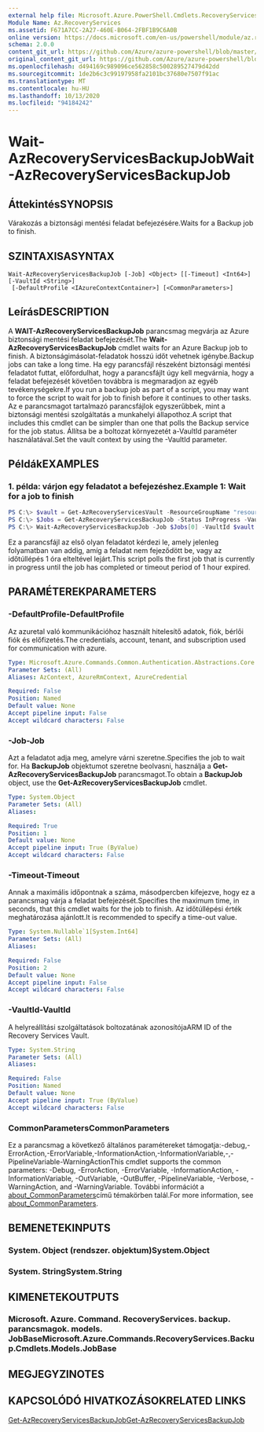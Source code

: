```yaml
---
external help file: Microsoft.Azure.PowerShell.Cmdlets.RecoveryServices.Backup.dll-Help.xml
Module Name: Az.RecoveryServices
ms.assetid: F671A7CC-2A27-460E-B064-2FBF1B9C6A0B
online version: https://docs.microsoft.com/en-us/powershell/module/az.recoveryservices/wait-azrecoveryservicesbackupjob
schema: 2.0.0
content_git_url: https://github.com/Azure/azure-powershell/blob/master/src/RecoveryServices/RecoveryServices/help/Wait-AzRecoveryServicesBackupJob.md
original_content_git_url: https://github.com/Azure/azure-powershell/blob/master/src/RecoveryServices/RecoveryServices/help/Wait-AzRecoveryServicesBackupJob.md
ms.openlocfilehash: d494169c989096ce562858c500289527479d42dd
ms.sourcegitcommit: 1de2b6c3c99197958fa2101bc37680e7507f91ac
ms.translationtype: MT
ms.contentlocale: hu-HU
ms.lasthandoff: 10/13/2020
ms.locfileid: "94184242"
---
```

# <span data-ttu-id="6ec3a-101">Wait-AzRecoveryServicesBackupJob</span><span class="sxs-lookup"><span data-stu-id="6ec3a-101">Wait-AzRecoveryServicesBackupJob</span></span>

## <span data-ttu-id="6ec3a-102">Áttekintés</span><span class="sxs-lookup"><span data-stu-id="6ec3a-102">SYNOPSIS</span></span>

<span data-ttu-id="6ec3a-103">Várakozás a biztonsági mentési feladat befejezésére.</span><span class="sxs-lookup"><span data-stu-id="6ec3a-103">Waits for a Backup job to finish.</span></span>

## <span data-ttu-id="6ec3a-104">SZINTAXISA</span><span class="sxs-lookup"><span data-stu-id="6ec3a-104">SYNTAX</span></span>

```
Wait-AzRecoveryServicesBackupJob [-Job] <Object> [[-Timeout] <Int64>] [-VaultId <String>]
 [-DefaultProfile <IAzureContextContainer>] [<CommonParameters>]
```

## <span data-ttu-id="6ec3a-105">Leírás</span><span class="sxs-lookup"><span data-stu-id="6ec3a-105">DESCRIPTION</span></span>

<span data-ttu-id="6ec3a-106">A **WAIT-AzRecoveryServicesBackupJob** parancsmag megvárja az Azure biztonsági mentési feladat befejezését.</span><span class="sxs-lookup"><span data-stu-id="6ec3a-106">The **Wait-AzRecoveryServicesBackupJob** cmdlet waits for an Azure Backup job to finish.</span></span>
<span data-ttu-id="6ec3a-107">A biztonságimásolat-feladatok hosszú időt vehetnek igénybe.</span><span class="sxs-lookup"><span data-stu-id="6ec3a-107">Backup jobs can take a long time.</span></span>
<span data-ttu-id="6ec3a-108">Ha egy parancsfájl részeként biztonsági mentési feladatot futtat, előfordulhat, hogy a parancsfájlt úgy kell megvárnia, hogy a feladat befejezését követően továbbra is megmaradjon az egyéb tevékenységekre.</span><span class="sxs-lookup"><span data-stu-id="6ec3a-108">If you run a backup job as part of a script, you may want to force the script to wait for job to finish before it continues to other tasks.</span></span>
<span data-ttu-id="6ec3a-109">Az e parancsmagot tartalmazó parancsfájlok egyszerűbbek, mint a biztonsági mentési szolgáltatás a munkahelyi állapothoz.</span><span class="sxs-lookup"><span data-stu-id="6ec3a-109">A script that includes this cmdlet can be simpler than one that polls the Backup service for the job status.</span></span>
<span data-ttu-id="6ec3a-110">Állítsa be a boltozat környezetét a-VaultId paraméter használatával.</span><span class="sxs-lookup"><span data-stu-id="6ec3a-110">Set the vault context by using the -VaultId parameter.</span></span>

## <span data-ttu-id="6ec3a-111">Példák</span><span class="sxs-lookup"><span data-stu-id="6ec3a-111">EXAMPLES</span></span>

### <span data-ttu-id="6ec3a-112">1. példa: várjon egy feladatot a befejezéshez.</span><span class="sxs-lookup"><span data-stu-id="6ec3a-112">Example 1: Wait for a job to finish</span></span>

```powershell
PS C:\> $vault = Get-AzRecoveryServicesVault -ResourceGroupName "resourceGroup" -Name "vaultName"
PS C:\> $Jobs = Get-AzRecoveryServicesBackupJob -Status InProgress -VaultId $vault.ID
PS C:\> Wait-AzRecoveryServicesBackupJob -Job $Jobs[0] -VaultId $vault.ID -Timeout 3600
```

<span data-ttu-id="6ec3a-113">Ez a parancsfájl az első olyan feladatot kérdezi le, amely jelenleg folyamatban van addig, amíg a feladat nem fejeződött be, vagy az időtúllépés 1 óra elteltével lejárt.</span><span class="sxs-lookup"><span data-stu-id="6ec3a-113">This script polls the first job that is currently in progress until the job has completed or timeout period of 1 hour expired.</span></span>

## <span data-ttu-id="6ec3a-114">PARAMÉTEREK</span><span class="sxs-lookup"><span data-stu-id="6ec3a-114">PARAMETERS</span></span>

### <span data-ttu-id="6ec3a-115">-DefaultProfile</span><span class="sxs-lookup"><span data-stu-id="6ec3a-115">-DefaultProfile</span></span>

<span data-ttu-id="6ec3a-116">Az azuretal való kommunikációhoz használt hitelesítő adatok, fiók, bérlői fiók és előfizetés.</span><span class="sxs-lookup"><span data-stu-id="6ec3a-116">The credentials, account, tenant, and subscription used for communication with azure.</span></span>

```yaml
Type: Microsoft.Azure.Commands.Common.Authentication.Abstractions.Core.IAzureContextContainer
Parameter Sets: (All)
Aliases: AzContext, AzureRmContext, AzureCredential

Required: False
Position: Named
Default value: None
Accept pipeline input: False
Accept wildcard characters: False
```

### <span data-ttu-id="6ec3a-117">-Job</span><span class="sxs-lookup"><span data-stu-id="6ec3a-117">-Job</span></span>

<span data-ttu-id="6ec3a-118">Azt a feladatot adja meg, amelyre várni szeretne.</span><span class="sxs-lookup"><span data-stu-id="6ec3a-118">Specifies the job to wait for.</span></span>
<span data-ttu-id="6ec3a-119">Ha **BackupJob** objektumot szeretne beolvasni, használja a **Get-AzRecoveryServicesBackupJob** parancsmagot.</span><span class="sxs-lookup"><span data-stu-id="6ec3a-119">To obtain a **BackupJob** object, use the **Get-AzRecoveryServicesBackupJob** cmdlet.</span></span>

```yaml
Type: System.Object
Parameter Sets: (All)
Aliases:

Required: True
Position: 1
Default value: None
Accept pipeline input: True (ByValue)
Accept wildcard characters: False
```

### <span data-ttu-id="6ec3a-120">-Timeout</span><span class="sxs-lookup"><span data-stu-id="6ec3a-120">-Timeout</span></span>

<span data-ttu-id="6ec3a-121">Annak a maximális időpontnak a száma, másodpercben kifejezve, hogy ez a parancsmag várja a feladat befejezését.</span><span class="sxs-lookup"><span data-stu-id="6ec3a-121">Specifies the maximum time, in seconds, that this cmdlet waits for the job to finish.</span></span>
<span data-ttu-id="6ec3a-122">Az időtúllépési érték meghatározása ajánlott.</span><span class="sxs-lookup"><span data-stu-id="6ec3a-122">It is recommended to specify a time-out value.</span></span>

```yaml
Type: System.Nullable`1[System.Int64]
Parameter Sets: (All)
Aliases:

Required: False
Position: 2
Default value: None
Accept pipeline input: False
Accept wildcard characters: False
```

### <span data-ttu-id="6ec3a-123">-VaultId</span><span class="sxs-lookup"><span data-stu-id="6ec3a-123">-VaultId</span></span>

<span data-ttu-id="6ec3a-124">A helyreállítási szolgáltatások boltozatának azonosítója</span><span class="sxs-lookup"><span data-stu-id="6ec3a-124">ARM ID of the Recovery Services Vault.</span></span>

```yaml
Type: System.String
Parameter Sets: (All)
Aliases:

Required: False
Position: Named
Default value: None
Accept pipeline input: True (ByValue)
Accept wildcard characters: False
```

### <span data-ttu-id="6ec3a-125">CommonParameters</span><span class="sxs-lookup"><span data-stu-id="6ec3a-125">CommonParameters</span></span>
<span data-ttu-id="6ec3a-126">Ez a parancsmag a következő általános paramétereket támogatja:-debug,-ErrorAction,-ErrorVariable,-InformationAction,-InformationVariable,-,-PipelineVariable-WarningAction</span><span class="sxs-lookup"><span data-stu-id="6ec3a-126">This cmdlet supports the common parameters: -Debug, -ErrorAction, -ErrorVariable, -InformationAction, -InformationVariable, -OutVariable, -OutBuffer, -PipelineVariable, -Verbose, -WarningAction, and -WarningVariable.</span></span> <span data-ttu-id="6ec3a-127">További információt a [about_CommonParameters](http://go.microsoft.com/fwlink/?LinkID=113216)című témakörben talál.</span><span class="sxs-lookup"><span data-stu-id="6ec3a-127">For more information, see [about_CommonParameters](http://go.microsoft.com/fwlink/?LinkID=113216).</span></span>

## <span data-ttu-id="6ec3a-128">BEMENETEK</span><span class="sxs-lookup"><span data-stu-id="6ec3a-128">INPUTS</span></span>

### <span data-ttu-id="6ec3a-129">System. Object (rendszer. objektum)</span><span class="sxs-lookup"><span data-stu-id="6ec3a-129">System.Object</span></span>

### <span data-ttu-id="6ec3a-130">System. String</span><span class="sxs-lookup"><span data-stu-id="6ec3a-130">System.String</span></span>

## <span data-ttu-id="6ec3a-131">KIMENETEK</span><span class="sxs-lookup"><span data-stu-id="6ec3a-131">OUTPUTS</span></span>

### <span data-ttu-id="6ec3a-132">Microsoft. Azure. Command. RecoveryServices. backup. parancsmagok. models. JobBase</span><span class="sxs-lookup"><span data-stu-id="6ec3a-132">Microsoft.Azure.Commands.RecoveryServices.Backup.Cmdlets.Models.JobBase</span></span>

## <span data-ttu-id="6ec3a-133">MEGJEGYZI</span><span class="sxs-lookup"><span data-stu-id="6ec3a-133">NOTES</span></span>

## <span data-ttu-id="6ec3a-134">KAPCSOLÓDÓ HIVATKOZÁSOK</span><span class="sxs-lookup"><span data-stu-id="6ec3a-134">RELATED LINKS</span></span>

[<span data-ttu-id="6ec3a-135">Get-AzRecoveryServicesBackupJob</span><span class="sxs-lookup"><span data-stu-id="6ec3a-135">Get-AzRecoveryServicesBackupJob</span></span>](./Get-AzRecoveryServicesBackupJob.md)
